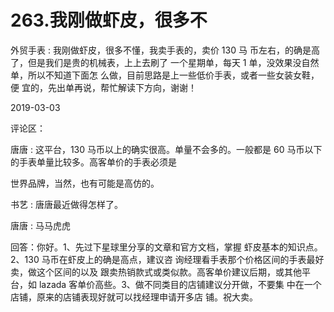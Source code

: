 # 263.我刚做虾皮，很多不

外贸手表 : 我刚做虾皮，很多不懂，我卖手表的，卖价 130 马 币左右，的确是高了，但是我们是贵的机械表，上上去刷了 一个星期单，每天 1 单，没效果没自然单，所以不知道下面怎 么做，目前思路是上一些低价手表，或者一些女装女鞋，便 宜的，先出单再说，帮忙解读下方向，谢谢！

2019-03-03

评论区：

唐唐 : 这平台，130 马币以上的确实很高。单量不会多的。一般都是 60 马币以下的手表单量比较多。高客单价的手表必须是

世界品牌，当然，也有可能是高仿的。

书艺 : 唐唐最近做得怎样了。

唐唐 : 马马虎虎

回答：你好。1、先过下星球里分享的文章和官方文档，掌握 虾皮基本的知识点。2、130 马币在虾皮上的确是高点，建议咨 询经理看手表那个价格区间的手表最好卖，做这个区间的以及 跟卖热销款式或类似款。高客单价建议后期，或其他平台，如 lazada 客单价高些。3、做不同类目的店铺建议分开做，不要集 中在一个店铺，原来的店铺表现好就可以找经理申请开多店 铺。祝大卖。
